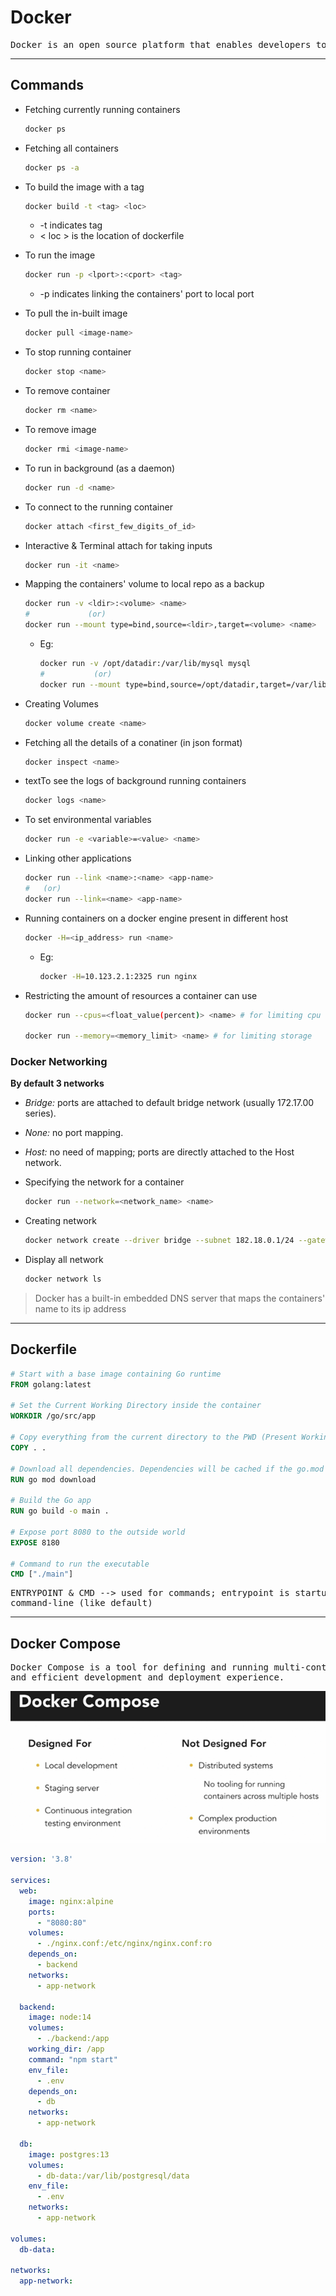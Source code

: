 # Docker

<pre>Docker is an open source platform that enables developers to build, deploy, run, update and manage containerized applications.</pre>

-----------------------------

## Commands

+ Fetching currently running containers

    ```bash
    docker ps
    ```

+ Fetching all containers

    ```bash
    docker ps -a
    ```

+ To build the image with a tag

    ```bash
    docker build -t <tag> <loc>
    ```

  + -t indicates tag
  + < loc > is the location of dockerfile

+ To run the image

    ```bash
    docker run -p <lport>:<cport> <tag>
    ```

  + -p indicates linking the containers' port to local port

+ To pull the in-built image

    ```bash
    docker pull <image-name>
    ```

+ To stop running container

    ```bash
    docker stop <name>
    ```

+ To remove container

    ```bash
    docker rm <name>
    ```

+ To remove image

    ```bash
    docker rmi <image-name>
    ```

+ To run in background (as a daemon)

    ```bash
    docker run -d <name>
    ```

+ To connect  to the running container

    ```bash
    docker attach <first_few_digits_of_id>
    ```

+ Interactive & Terminal attach for taking inputs

    ```bash
    docker run -it <name>
    ```

+ Mapping the containers' volume to local repo as a backup

    ```bash
    docker run -v <ldir>:<volume> <name>
    #             (or)
    docker run --mount type=bind,source=<ldir>,target=<volume> <name>
    ```

  + Eg:

    ```bash
    docker run -v /opt/datadir:/var/lib/mysql mysql
    #           (or)
    docker run --mount type=bind,source=/opt/datadir,target=/var/lib/mysql mysql
    ```

+ Creating Volumes

    ```bash
    docker volume create <name>
    ```

+ Fetching all the details of a conatiner (in json format)

    ```bash
    docker inspect <name>
    ```

+ textTo see the logs of background running containers

    ```bash
    docker logs <name>
    ```

+ To set environmental variables

    ```bash
    docker run -e <variable>=<value> <name>
    ```

+ Linking other applications

    ```bash
    docker run --link <name>:<name> <app-name>
    #   (or)
    docker run --link=<name> <app-name>
    ```

+ Running containers on a docker engine present in different host

    ```bash
    docker -H=<ip_address> run <name>
    ```

  + Eg:

    ```bash
    docker -H=10.123.2.1:2325 run nginx
    ```

+ Restricting the amount of resources a container can use

    ```bash
    docker run --cpus=<float_value(percent)> <name> # for limiting cpu 

    docker run --memory=<memory_limit> <name> # for limiting storage
    ```

### Docker Networking

**By default 3 networks**

+ *Bridge:* ports are attached to default bridge network (usually 172.17.00 series).
+ *None:* no port mapping.
+ *Host:* no need of mapping; ports are directly attached to the Host network.

+ Specifying the network for a container

    ```bash
    docker run --network=<network_name> <name>
    ```

+ Creating network

    ```bash
    docker network create --driver bridge --subnet 182.18.0.1/24 --gateway 182.18.0.1 <name>
    ```

+ Display all network

    ```bash
    docker network ls
    ```

> Docker has a built-in embedded DNS server that maps the containers' name to its ip address

--------------

## Dockerfile

```Dockerfile
# Start with a base image containing Go runtime
FROM golang:latest

# Set the Current Working Directory inside the container
WORKDIR /go/src/app

# Copy everything from the current directory to the PWD (Present Working Directory) inside the container
COPY . .

# Download all dependencies. Dependencies will be cached if the go.mod and go.sum files are not changed
RUN go mod download

# Build the Go app
RUN go build -o main .

# Expose port 8080 to the outside world
EXPOSE 8180

# Command to run the executable
CMD ["./main"]

```

<pre>ENTRYPOINT & CMD --> used for commands; entrypoint is startup command & cmd is appended to it if no command is given in<br>command-line (like default)
</pre>

------------------------

## Docker Compose

<pre>Docker Compose is a tool for defining and running multi-container applications. It is the key to unlocking a streamlined<br>and efficient development and deployment experience.</pre>

<!-- ![](./uses.png,"uses") -->
![](./uses.png)

```yaml
version: '3.8'

services:
  web:
    image: nginx:alpine
    ports:
      - "8080:80"
    volumes:
      - ./nginx.conf:/etc/nginx/nginx.conf:ro
    depends_on:
      - backend
    networks:
      - app-network

  backend:
    image: node:14
    volumes:
      - ./backend:/app
    working_dir: /app
    command: "npm start"
    env_file:
      - .env
    depends_on:
      - db
    networks:
      - app-network

  db:
    image: postgres:13
    volumes:
      - db-data:/var/lib/postgresql/data
    env_file:
      - .env
    networks:
      - app-network

volumes:
  db-data:

networks:
  app-network:

```
